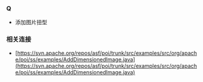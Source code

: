 ### Q
+ 添加图片扭型

### 相关连接
+ [https://svn.apache.org/repos/asf/poi/trunk/src/examples/src/org/apache/poi/ss/examples/AddDimensionedImage.java](https://svn.apache.org/repos/asf/poi/trunk/src/examples/src/org/apache/poi/ss/examples/AddDimensionedImage.java)